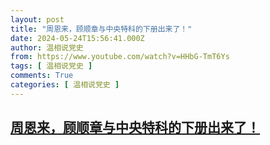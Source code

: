 ```yaml
---
layout: post
title: "周恩来，顾顺章与中央特科的下册出来了！"
date: 2024-05-24T15:56:41.000Z
author: 温相说党史
from: https://www.youtube.com/watch?v=HHbG-TmT6Ys
tags: [ 温相说党史 ]
comments: True
categories: [ 温相说党史 ]
---
```

<!--1716566201000-->
[周恩来，顾顺章与中央特科的下册出来了！](https://www.youtube.com/watch?v=HHbG-TmT6Ys)
------

<div>

</div>
